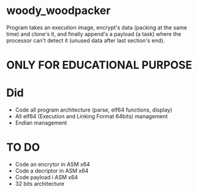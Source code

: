 # woody_woodpacker
Program takes an execution image, encrypt's data (packing at the same time) and clone's it, and finally append's a payload (a task) where the processor can't detect it (unused data after last section's end).

# ONLY FOR EDUCATIONAL PURPOSE

# Did 
- Code all program architecture (parse, elf64 functions, display)
- All elf64 (Execution and Linking Format 64bits) management
- Endian management

# TO DO
- Code an encrytor in ASM x64
- Code a decriptor in ASM x64
- Code payload i ASM x64
- 32 bits architecture

